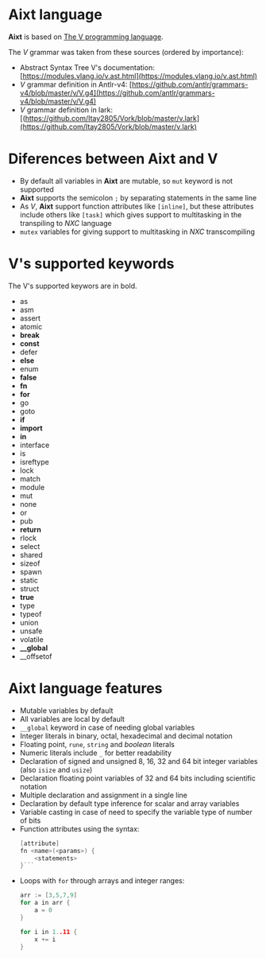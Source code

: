 # Aixt language
**Aixt** is based on [The V programming language](https://vlang.io/).

The _V_ grammar was taken from these sources (ordered by importance):
- Abstract Syntax Tree V's documentation: [https://modules.vlang.io/v.ast.html](https://modules.vlang.io/v.ast.html)
- _V_ grammar definition in Antlr-v4:     [https://github.com/antlr/grammars-v4/blob/master/v/V.g4](https://github.com/antlr/grammars-v4/blob/master/v/V.g4)
- _V_ grammar definition in lark:         [(https://github.com/Itay2805/Vork/blob/master/v.lark](https://github.com/Itay2805/Vork/blob/master/v.lark)

# Diferences between Aixt and V
- By default all variables in **Aixt** are mutable, so `mut` keyword is not supported
- **Aixt** supports the semicolon `;` by separating statements in the same line
- As _V_, **Aixt** support function attributes like `[inline]`, but these attributes include others like `[task]` which gives support to multitasking in the transpiling to _NXC_ language
- `mutex` variables for giving support to multitasking in _NXC_ transcompiling

# V's supported keywords
The V's supported keywors are in bold.
- as
- asm
- assert
- atomic
- **break**
- **const**
- defer
- **else**
- enum
- **false**
- **fn**
- **for**
- go
- goto
- **if**
- **import**
- **in**
- interface
- is
- isreftype
- lock
- match
- module
- mut
- none
- or
- pub
- **return**
- rlock
- select
- shared
- sizeof
- spawn
- static
- struct
- **true**
- type
- typeof
- union
- unsafe
- volatile
- **__global**
- __offsetof

# Aixt language features
- Mutable variables by default
- All variables are local by default
- `__global` keyword in case of needing global variables
- Integer literals in binary, octal, hexadecimal and decimal notation
- Floating point, `rune`, `string` and _boolean_ literals
- Numeric literals include `_` for better readability
- Declaration of signed and unsigned 8, 16, 32 and 64 bit integer variables (also `isize` and `usize`)
- Declaration floating point variables of 32 and 64 bits including scientific notation
- Multiple declaration and assignment in a single line
- Declaration by default type inference for scalar and array variables
- Variable casting in case of need to specify the variable type of number of bits
- Function attributes using the syntax: 
    ```go
    [attribute] 
    fn <name>(<params>) {
        <statements>
    }```
- Loops with `for` through arrays and integer ranges:
    ```go
    arr := [3,5,7,9]
    for a in arr {
        a = 0
    }
    ```   
    ```go
    for i in 1..11 {
        x += i
    }
    ```
